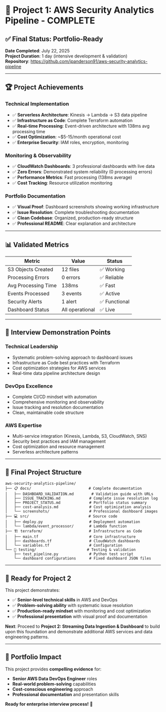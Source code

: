 # 🎯 Project 1: AWS Security Analytics Pipeline - COMPLETE

## ✅ **Final Status: Portfolio-Ready**

**Date Completed**: July 22, 2025  
**Project Duration**: 1 day (intensive development & validation)  
**Repository**: https://github.com/jpanderson91/aws-security-analytics-pipeline

---

## 🏆 **Project Achievements**

### **Technical Implementation**
- ✅ **Serverless Architecture**: Kinesis → Lambda → S3 data pipeline
- ✅ **Infrastructure as Code**: Complete Terraform automation  
- ✅ **Real-time Processing**: Event-driven architecture with 138ms avg processing time
- ✅ **Cost Optimization**: ~$5-15/month operational cost
- ✅ **Enterprise Security**: IAM roles, encryption, monitoring

### **Monitoring & Observability** 
- ✅ **CloudWatch Dashboards**: 3 professional dashboards with live data
- ✅ **Zero Errors**: Demonstrated system reliability (0 processing errors)
- ✅ **Performance Metrics**: Fast processing (138ms average)
- ✅ **Cost Tracking**: Resource utilization monitoring

### **Portfolio Documentation**
- ✅ **Visual Proof**: Dashboard screenshots showing working infrastructure
- ✅ **Issue Resolution**: Complete troubleshooting documentation
- ✅ **Clean Codebase**: Organized, production-ready structure
- ✅ **Professional README**: Clear explanation and architecture

---

## 📊 **Validated Metrics**

| Metric | Value | Status |
|--------|--------|--------|
| S3 Objects Created | 12 files | ✅ Working |
| Processing Errors | 0 errors | ✅ Reliable |
| Avg Processing Time | 138ms | ✅ Fast |
| Events Processed | 3 events | ✅ Active |
| Security Alerts | 1 alert | ✅ Functional |
| Dashboard Status | All operational | ✅ Live |

---

## 🎯 **Interview Demonstration Points**

### **Technical Leadership**
- Systematic problem-solving approach to dashboard issues
- Infrastructure as Code best practices with Terraform
- Cost optimization strategies for AWS services
- Real-time data pipeline architecture design

### **DevOps Excellence**
- Complete CI/CD mindset with automation
- Comprehensive monitoring and observability
- Issue tracking and resolution documentation
- Clean, maintainable code structure

### **AWS Expertise**
- Multi-service integration (Kinesis, Lambda, S3, CloudWatch, SNS)
- Security best practices and IAM management
- Cost optimization and resource management
- Serverless architecture patterns

---

## 📁 **Final Project Structure**

```
aws-security-analytics-pipeline/
├── 📋 docs/                          # Complete documentation
│   ├── DASHBOARD_VALIDATION.md        # Validation guide with URLs
│   ├── ISSUE_TRACKING.md             # Complete issue resolution log
│   ├── PROJECT_STATUS.md             # Portfolio status summary
│   ├── cost-analysis.md              # Cost optimization analysis
│   └── screenshots/                  # Professional dashboard images
├── 💻 src/                           # Source code
│   ├── deploy.py                     # Deployment automation
│   └── lambda/event_processor/       # Lambda function
├── 🏗️ terraform/                     # Infrastructure as Code
│   ├── main.tf                       # Core infrastructure
│   ├── dashboards.tf                 # CloudWatch dashboards
│   └── variables.tf                  # Configuration
└── 🧪 testing/                       # Testing & validation
    ├── test_pipeline.py              # Python test script
    └── dashboard configurations      # Fixed dashboard JSON files
```

---

## 🚀 **Ready for Project 2**

This project demonstrates:
- ✅ **Senior-level technical skills** in AWS and DevOps
- ✅ **Problem-solving ability** with systematic issue resolution
- ✅ **Production-ready mindset** with monitoring and cost optimization
- ✅ **Professional presentation** with visual proof and documentation

**Next**: Proceed to **Project 2: Streaming Data Ingestion & Dashboard** to build upon this foundation and demonstrate additional AWS services and data engineering patterns.

---

## 🎉 **Portfolio Impact**

This project provides **compelling evidence** for:
- **Senior AWS Data DevOps Engineer** roles
- **Real-world problem-solving** capabilities  
- **Cost-conscious engineering** approach
- **Professional documentation** and presentation skills

**Ready for enterprise interview process!** 🎯
